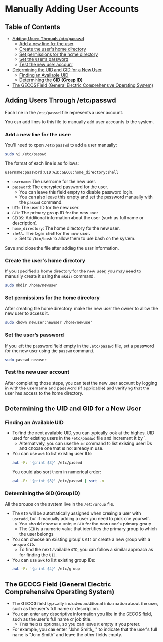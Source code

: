 # Manually Adding User Accounts

## Table of Contents
* [Adding Users Through /etc/passwd](#adding-users-through-etcpasswd) 
    * [Add a new line for the user](#add-a-new-line-for-the-user) 
    * [Create the user's home directory](#create-the-users-home-directory) 
    * [Set permissions for the home directory](#set-permissions-for-the-home-directory) 
    * [Set the user's password](#set-the-users-password) 
    * [Test the new user account](#test-the-new-user-account) 
* [Determining the UID and GID for a New User](#determining-the-uid-and-gid-for-a-new-user) 
    * [Finding an Available UID](#finding-an-available-uid) 
    * [Determining the **GID (Group ID)**](#determining-the-gid-group-id) 
* [The GECOS Field (General Electric Comprehensive Operating System)](#the-gecos-field-general-electric-comprehensive-operating-system) 

## Adding Users Through /etc/passwd  
Each line in the `/etc/passwd` file represents a user account.  

You can add lines to this file to manually add user accounts to the system.  

### Add a new line for the user:  
You'll need to open `/etc/passwd` to add a user manually:
```bash
sudo vi /etc/passwd
```
The format of each line is as follows:  
```bash  
username:password:UID:GID:GECOS:home_directory:shell  
```

* `username`: The username for the new user.  
* `password`: The encrypted password for the user.  
    * You can leave this field empty to disable password login.  
    * You can also leave this empty and set the password manually 
      with the `passwd` command.
* `UID`: The user ID for the new user.  
* `GID`: The primary group ID for the new user.  
* `GECOS`: Additional information about the user (such as full name or description).  
* `home_directory`: The home directory for the new user.  
* `shell`: The login shell for the new user.  
    * Set to `/bin/bash` to allow them to use bash on the system.  

Save and close the file after adding the user information.  

### Create the user's home directory  
If you specified a home directory for the new 
user, you may need to manually create it using the `mkdir` command.  

```bash  
sudo mkdir /home/newuser  
```

### Set permissions for the home directory  

After creating the home directory, make the new user the owner to allow the new user 
to access it.  

```bash  
sudo chown newuser:newuser /home/newuser  
```

### Set the user's password 
If you left the password field empty in the `/etc/passwd` file, set a password for 
the new user using the `passwd` command.  

```bash  
sudo passwd newuser  
```

### Test the new user account  
After completing those steps, you can test the new 
user account by logging in with the username and password (if applicable) and 
verifying that the user has access to the home directory.  


## Determining the UID and GID for a New User 

### Finding an Available UID  
* To find the next available UID, you can typically look at the highest UID used for 
  existing users in the `/etc/passwd` file and increment it by 1.  
    * Alternatively, you can use the `id` command to list existing user IDs and choose one 
      that is not already in use.  
* You can use `awk` to list existing user IDs:  
  ```bash  
  awk -F: '{print $3}' /etc/passwd  
  ```
  You could also sort them in numerical order:  
  ```bash  
  awk -F: '{print $3}' /etc/passwd | sort -n  
  ```

### Determining the **GID (Group ID)**  
All the groups on the system live in the `/etc/group` file.  

* The `GID` will be automatically assigned when creaing a user with `useradd`, but if
  manually adding a user you need to pick one yourself.  
    * You should choose a unique `GID` for the new user's primary group.  
    * The `GID` is a numeric value that identifies the primary group to which the user 
      belongs.  
* You can choose an existing group's `GID` or create a new group with a unique `GID`.  
    * To find the next available `GID`, you can follow a similar approach as for finding 
      the `UID`.  
* You can use `awk` to list existing group IDs:  
  ```bash  
  awk -F: '{print $4}' /etc/group  
  ```

## The GECOS Field (General Electric Comprehensive Operating System)  

* The GECOS field typically includes additional information about the user, such as 
  the user's full name or description.  
* You can enter any descriptive information you like in the GECOS field, such as the 
  user's full name or job title.  
    * This field is optional, so you can leave it empty if you prefer.  
* For example, you can enter "John Smith,,," to indicate that the user's full name is 
  "John Smith" and leave the other fields empty.  




